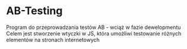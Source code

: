 # AB-Testing
Program do przeprowadzania testów AB - wciąż w fazie dewelopmentu
Celem jest stworzenie wtyczki w JS, która umożliwi testowanie różnych elementów na stronach internetowych 
